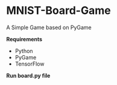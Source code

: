 # MNIST-Board-Game

A Simple Game based on <a>PyGame</a>

<strong>Requirements</strong>
<ul>
<li>Python</li>
<li>PyGame</li>
<li>TensorFlow</li>
</ul>
<strong>
Run board.py file
</strong>
